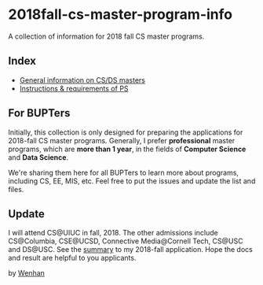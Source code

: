 # 2018fall-cs-master-program-info
A collection of information for 2018 fall CS master programs.

## Index

- [General information on CS/DS masters](https://github.com/wenhanshi/2018fall-cs-master-program-info/tree/master/info)
- [Instructions & requirements of PS](https://github.com/wenhanshi/2018fall-cs-master-program-info/tree/master/ps)

## For BUPTers

Initially, this collection is only designed for preparing the applications for 2018-fall CS master programs. Generally, I prefer __professional__ master programs, which are __more than 1 year__, in the fields of __Computer Science__ and __Data Science__.

We're sharing them here for all BUPTers to learn more about programs, including CS, EE, MIS, etc. Feel free to put the issues and update the list and files.

## Update

I will attend CS@UIUC in fall, 2018. The other admissions include CS@Columbia, CSE@UCSD, Connective Media@Cornell Tech, CS@USC and DS@USC. See the [summary](https://github.com/wenhanshi/2018fall-cs-master-program-info/blob/master/summary/summary.md) to my 2018-fall application. Hope the docs and result are helpful to you applicants.

by [Wenhan](mailto:wenhanshi2018@gmail.com)
